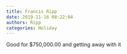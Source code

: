 ```yaml
---
title: Francis Ripp
date: 2019-11-16 08:22:04
authors: Ripp
categories: Holiday
---
```


 Good for $750,000.00 and getting away with it